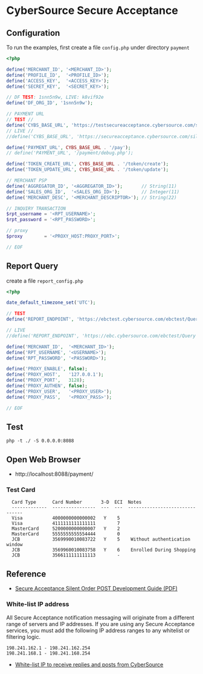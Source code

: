 CyberSource Secure Acceptance
=============================

## Configuration

To run the examples, first create a file `config.php` under directory `payment`

```php
<?php

define('MERCHANT_ID', '<MERCHANT_ID>');
define('PROFILE_ID',  '<PROFILE_ID>');
define('ACCESS_KEY',  '<ACCESS_KEY>');
define('SECRET_KEY',  '<SECRET_KEY>');

// DF TEST: 1snn5n9w, LIVE: k8vif92e 
define('DF_ORG_ID', '1snn5n9w');

// PAYMENT URL
// TEST //
define('CYBS_BASE_URL', 'https://testsecureacceptance.cybersource.com/silent');
// LIVE //
//define('CYBS_BASE_URL', 'https://secureacceptance.cybersource.com/silent');

define('PAYMENT_URL', CYBS_BASE_URL . '/pay');
// define('PAYMENT_URL', '/payment/debug.php');

define('TOKEN_CREATE_URL', CYBS_BASE_URL . '/token/create');
define('TOKEN_UPDATE_URL', CYBS_BASE_URL . '/token/update');

// MERCHANT PSP
define('AGGREGATOR_ID', '<AGGREGATOR_ID>');       // String(11)
define('SALES_ORG_ID',  '<SALES_ORG_ID>');        // Integer(11)
define('MERCHANT_DESC', '<MERCHANT_DESCRIPTOR>'); // String(22)

// INQUIRY TRANSACTION
$rpt_username = '<RPT_USERNAME>';
$rpt_password = '<RPT_PASSWORD>';

// proxy
$proxy        = '<PROXY_HOST:PROXY_PORT>';

// EOF
```

## Report Query

create a file `report_config.php`

```php
<?php

date_default_timezone_set('UTC');

// TEST
define('REPORT_ENDPOINT', 'https://ebctest.cybersource.com/ebctest/Query');

// LIVE
//define('REPORT_ENDPOINT', 'https://ebc.cybersource.com/ebctest/Query');

define('MERCHANT_ID',  '<MERCHANT_ID>');
define('RPT_USERNAME', '<USERNAME>');
define('RPT_PASSWORD', '<PASSWORD>');

define('PROXY_ENABLE', false);
define('PROXY_HOST',   '127.0.0.1');
define('PROXY_PORT',   3128);
define('PROXY_AUTHEN', false);
define('PROXY_USER',   '<PROXY_USER>');
define('PROXY_PASS',   '<PROXY_PASS>');

// EOF
```

## Test
```
php -t ./ -S 0.0.0.0:8088
```

## Open Web Browser
- http://localhost:8088/payment/

### Test Card

```
  Card Type      Card Number       3-D  ECI  Notes
  -------------  ----------------  ---  ---  -------------------------------
  Visa           4000000000000002   Y    5
  Visa           4111111111111111        7
  MasterCard     5200000000000007   Y    2
  MasterCard     5555555555554444        0
  JCB            3569990010083722   Y    5    Without authentication window
  JCB            3569960010083758   Y    6    Enrolled During Shopping
  JCB            3566111111111113        -
```

## Reference

- [Secure Acceptance Silent Order POST Development Guide (PDF)](https://github.com/e-payment/cybersource-secure-acceptance/blob/master/doc/Secure_Acceptance_SOP.pdf)

### White-list IP address

All Secure Acceptance notification messaging will originate from a different range of servers and IP addresses. If you are using any Secure Acceptance services, you must add the following IP address ranges to any whitelist or filtering logic.

```
198.241.162.1 - 198.241.162.254
198.241.168.1 - 198.241.168.254
```

- [White-list IP to receive replies and posts from CyberSource](https://support.cybersource.com/s/article/What-IP-addresses-should-I-add-to-my-white-list-to-receive-replies-and-posts-from-CyberSource)
